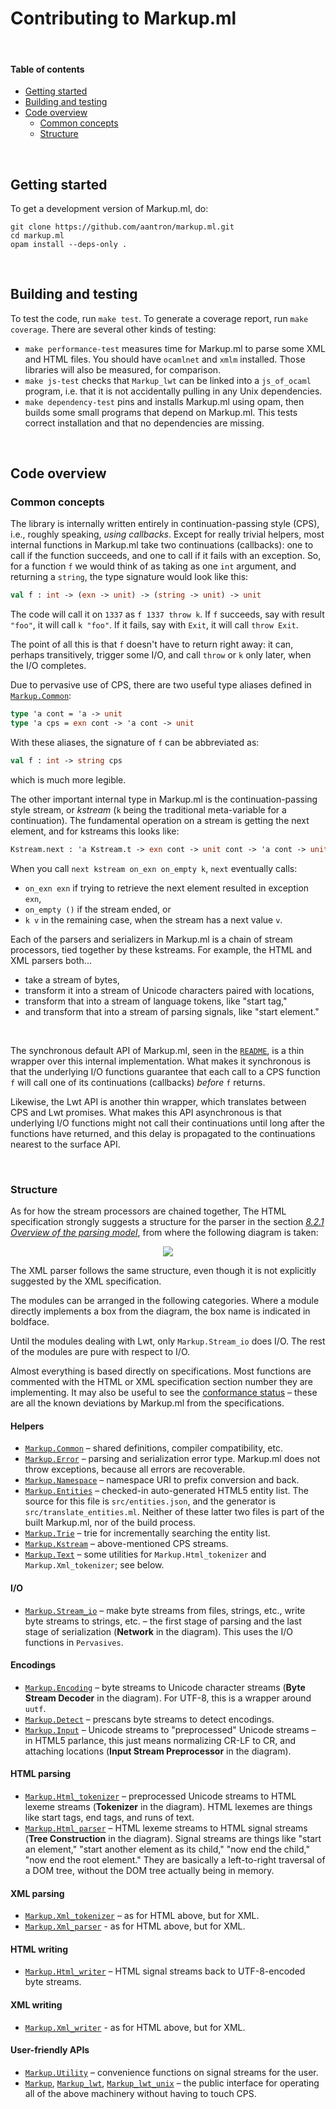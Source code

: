 # Contributing to Markup.ml

<br/>

#### Table of contents

- [Getting started](#getting-started)
- [Building and testing](#building)
- [Code overview](#code-overview)
  - [Common concepts](#common-concepts)
  - [Structure](#structure)



<br/>

<a id="getting-started"></a>
## Getting started

To get a development version of Markup.ml, do:

```
git clone https://github.com/aantron/markup.ml.git
cd markup.ml
opam install --deps-only .
```



<br/>

<a id="building"></a>
## Building and testing

To test the code, run `make test`. To generate a coverage report, run `make
coverage`. There are several other kinds of testing:

- `make performance-test` measures time for Markup.ml to parse some XML and HTML
  files. You should have `ocamlnet` and `xmlm` installed. Those libraries will
  also be measured, for comparison.
- `make js-test` checks that `Markup_lwt` can be linked into a `js_of_ocaml`
  program, i.e. that it is not accidentally pulling in any Unix dependencies.
- `make dependency-test` pins and installs Markup.ml using opam, then builds
  some small programs that depend on Markup.ml. This tests correct installation
  and that no dependencies are missing.



<br/>

<a id="code-overview"></a>
## Code overview

<a id="common-concepts"></a>
### Common concepts

The library is internally written entirely in continuation-passing style (CPS),
i.e., roughly speaking, *using callbacks*. Except for really trivial helpers,
most internal functions in Markup.ml take two continuations (callbacks): one to
call if the function succeeds, and one to call if it fails with an exception.
So, for a function `f` we would think of as taking as one `int` argument, and
returning a `string`, the type signature would look like this:

```ocaml
val f : int -> (exn -> unit) -> (string -> unit) -> unit
```

The code will call it on `1337` as `f 1337 throw k`. If `f` succeeds, say with
result `"foo"`, it will call `k "foo"`. If it fails, say with `Exit`, it will
call `throw Exit`.

The point of all this is that `f` doesn't have to return right away: it can,
perhaps transitively, trigger some I/O, and call `throw` or `k` only later,
when the I/O completes.

Due to pervasive use of CPS, there are two useful type aliases defined in
[`Markup.Common`][common]:

```ocaml
type 'a cont = 'a -> unit
type 'a cps = exn cont -> 'a cont -> unit
```

With these aliases, the signature of `f` can be abbreviated as:

```ocaml
val f : int -> string cps
```

which is much more legible.

The other important internal type in Markup.ml is the continuation-passing style
stream, or *kstream* (`k` being the traditional meta-variable for a
continuation). The fundamental operation on a stream is getting the next
element, and for kstreams this looks like:

```ocaml
Kstream.next : 'a Kstream.t -> exn cont -> unit cont -> 'a cont -> unit
```

When you call `next kstream on_exn on_empty k`, `next` eventually calls:

- `on_exn exn` if trying to retrieve the next element resulted in exception
  `exn`,
- `on_empty ()` if the stream ended, or
- `k v` in the remaining case, when the stream has a next value `v`.

Each of the parsers and serializers in Markup.ml is a chain of stream
processors, tied together by these kstreams. For example, the HTML and XML parsers both...

- take a stream of bytes,
- transform it into a stream of Unicode characters paired with locations,
- transform that into a stream of language tokens, like "start tag,"
- and transform that into a stream of parsing signals, like "start element."

<br/>

The synchronous default API of Markup.ml, seen in the [`README`][readme], is a
thin wrapper over this internal implementation. What makes it synchronous is
that the underlying I/O functions guarantee that each call to a CPS function `f`
will call one of its continuations (callbacks) *before* `f` returns.

Likewise, the Lwt API is another thin wrapper, which translates between CPS and
Lwt promises. What makes this API asynchronous is that underlying I/O functions
might not call their continuations until long after the functions have returned,
and this delay is propagated to the continuations nearest to the surface API.

[readme]: https://github.com/aantron/markup.ml#readme

<br/>

<a id="structure"></a>
### Structure

As for how the stream processors are chained together, The HTML specification
strongly suggests a structure for the parser in the section
[*8.2.1 Overview of the parsing model*][model], from where the following diagram
is taken:

<p align="center">
<img src="https://www.w3.org/TR/html5/images/parsing-model-overview.svg" />
</p>

[model]: https://www.w3.org/TR/html5/syntax.html#overview-of-the-parsing-model

The XML parser follows the same structure, even though it is not explicitly
suggested by the XML specification.

The modules can be arranged in the following categories. Where a module directly
implements a box from the diagram, the box name is indicated in boldface.

Until the modules dealing with Lwt, only `Markup.Stream_io` does I/O. The rest
of the modules are pure with respect to I/O.

Almost everything is based directly on specifications. Most functions are
commented with the HTML or XML specification section number they are
implementing. It may also be useful to see the [conformance status][conformance]
– these are all the known deviations by Markup.ml from the specifications.

#### Helpers

- [`Markup.Common`][common] – shared definitions, compiler compatibility, etc.
- [`Markup.Error`][error] – parsing and serialization error type. Markup.ml does
  not throw exceptions, because all errors are recoverable.
- [`Markup.Namespace`][namespace] – namespace URI to prefix conversion and back.
- [`Markup.Entities`][entities] – checked-in auto-generated HTML5 entity list.
  The source for this file is `src/entities.json`, and the generator is
  `src/translate_entities.ml`. Neither of these latter two files is part of the
  built Markup.ml, nor of the build process.
- [`Markup.Trie`][trie] – trie for incrementally searching the entity list.
- [`Markup.Kstream`][kstream] – above-mentioned CPS streams.
- [`Markup.Text`][text] – some utilities for `Markup.Html_tokenizer` and
  `Markup.Xml_tokenizer`; see below.

#### I/O

- [`Markup.Stream_io`][stream_io] – make byte streams from files, strings, etc.,
  write byte streams to strings, etc. – the first stage of parsing and the last
  stage of serialization (**Network** in the diagram). This uses the I/O
  functions in `Pervasives`.

#### Encodings

- [`Markup.Encoding`][encoding] – byte streams to Unicode character streams
  (**Byte Stream Decoder** in the diagram). For UTF-8, this is a wrapper around
  `uutf`.
- [`Markup.Detect`][detect] – prescans byte streams to detect encodings.
- [`Markup.Input`][input] – Unicode streams to "preprocessed" Unicode streams –
  in HTML5 parlance, this just means normalizing CR-LF to CR, and attaching
  locations (**Input Stream Preprocessor** in the diagram).

#### HTML parsing

- [`Markup.Html_tokenizer`][html_tokenizer] – preprocessed Unicode streams to
  HTML lexeme streams (**Tokenizer** in the diagram). HTML lexemes are things
  like start tags, end tags, and runs of text.
- [`Markup.Html_parser`][html_parser] – HTML lexeme streams to HTML signal
  streams (**Tree Construction** in the diagram). Signal streams are things like
  "start an element," "start another element as its child," "now end the child,"
  "now end the root element." They are basically a left-to-right traversal of a
  DOM tree, without the DOM tree actually being in memory.

#### XML parsing

- [`Markup.Xml_tokenizer`][xml_tokenizer] – as for HTML above, but for XML.
- [`Markup.Xml_parser`][xml_parser] - as for HTML above, but for XML.

#### HTML writing

- [`Markup.Html_writer`][html_writer] – HTML signal streams back to
  UTF-8-encoded byte streams.

#### XML writing

- [`Markup.Xml_writer`][xml_writer] - as for HTML above, but for XML.

#### User-friendly APIs

- [`Markup.Utility`][utility] – convenience functions on signal streams for the
  user.
- [`Markup`][main], [`Markup_lwt`][lwt], [`Markup_lwt_unix`][lwt_unix] – the
  public interface for operating all of the above machinery without having to
  touch CPS.

[common]: https://github.com/aantron/markup.ml/blob/master/src/common.ml
[error]: https://github.com/aantron/markup.ml/blob/master/src/error.ml
[namespace]: https://github.com/aantron/markup.ml/blob/master/src/namespace.mli
[entities]: https://github.com/aantron/markup.ml/blob/master/src/entities.ml
[trie]: https://github.com/aantron/markup.ml/blob/master/src/trie.ml
[kstream]: https://github.com/aantron/markup.ml/blob/master/src/kstream.mli
[stream_io]: https://github.com/aantron/markup.ml/blob/master/src/stream_io.ml
[encoding]: https://github.com/aantron/markup.ml/blob/master/src/encoding.ml
[input]: https://github.com/aantron/markup.ml/blob/master/src/input.mli
[html_tokenizer]: https://github.com/aantron/markup.ml/blob/master/src/html_tokenizer.mli
[html_parser]: https://github.com/aantron/markup.ml/blob/master/src/html_parser.mli
[html_writer]: https://github.com/aantron/markup.ml/blob/master/src/html_writer.mli
[xml_tokenizer]: https://github.com/aantron/markup.ml/blob/master/src/xml_tokenizer.mli
[xml_parser]: https://github.com/aantron/markup.ml/blob/master/src/xml_parser.mli
[xml_writer]: https://github.com/aantron/markup.ml/blob/master/src/xml_writer.mli
[text]: https://github.com/aantron/markup.ml/blob/master/src/text.ml
[detect]: https://github.com/aantron/markup.ml/blob/master/src/detect.mli
[utility]: https://github.com/aantron/markup.ml/blob/master/src/utility.ml
[main]: https://github.com/aantron/markup.ml/blob/master/src/markup.mli
[lwt]: https://github.com/aantron/markup.ml/blob/master/src/markup_lwt.mli
[lwt_unix]: https://github.com/aantron/markup.ml/blob/master/src/markup_lwt_unix.mli
[conformance]: http://aantron.github.io/markup.ml/#2_Conformancestatus
